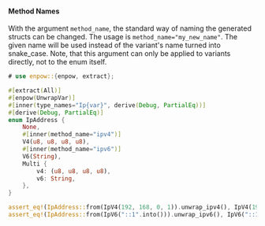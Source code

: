 #### Method Names

With the argument `method_name`, the standard way of naming the generated structs can be changed. The usage is `method_name="my_new_name"`. The given name will be used instead of the variant's name turned into snake_case. Note, that this argument can only be applied to variants directly, not to the enum itself.

```rust
# use enpow::{enpow, extract};

#[extract(All)]
#[enpow(UnwrapVar)]
#[inner(type_names="Ip{var}", derive(Debug, PartialEq))]
#[derive(Debug, PartialEq)]
enum IpAddress {
    None,
    #[inner(method_name="ipv4")]
    V4(u8, u8, u8, u8),
    #[inner(method_name="ipv6")]
    V6(String),
    Multi {
        v4: (u8, u8, u8, u8),
        v6: String,
    },
}

assert_eq!(IpAddress::from(IpV4(192, 168, 0, 1)).unwrap_ipv4(), IpV4(192, 168, 0, 1));
assert_eq!(IpAddress::from(IpV6("::1".into())).unwrap_ipv6(), IpV6("::1".into()));
```